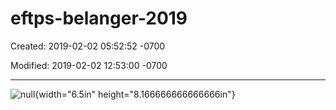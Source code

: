 # eftps-belanger-2019

Created: 2019-02-02 05:52:52 -0700

Modified: 2019-02-02 12:53:00 -0700

---

![null](../media/Pages-eftps-belanger-2019-image1.jpg){width="6.5in" height="8.166666666666666in"}
